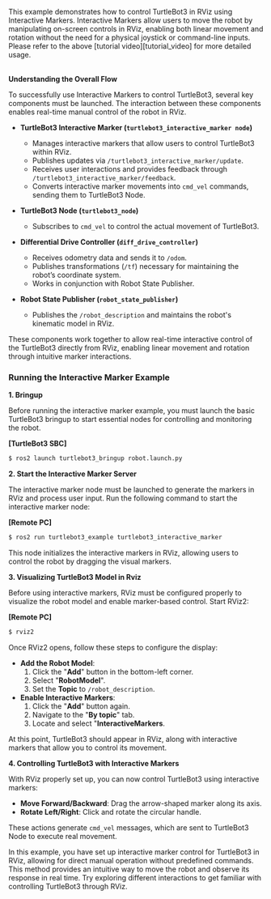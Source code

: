 This example demonstrates how to control TurtleBot3 in RViz using Interactive Markers. Interactive Markers allow users to move the robot by manipulating on-screen controls in RViz, enabling both linear movement and rotation without the need for a physical joystick or command-line inputs. Please refer to the above [tutorial video][tutorial_video] for more detailed usage.
<br><br>

**Understanding the Overall Flow**

To successfully use Interactive Markers to control TurtleBot3, several key components must be launched. The interaction between these components enables real-time manual control of the robot in RViz.

- **TurtleBot3 Interactive Marker (`turtlebot3_interactive_marker node`)**
    - Manages interactive markers that allow users to control TurtleBot3 within RViz.
    - Publishes updates via `/turtlebot3_interactive_marker/update`.
    - Receives user interactions and provides feedback through `/turtlebot3_interactive_marker/feedback`.
    - Converts interactive marker movements into `cmd_vel` commands, sending them to TurtleBot3 Node.

- **TurtleBot3 Node (`turtlebot3_node`)**
    - Subscribes to `cmd_vel` to control the actual movement of TurtleBot3.

- **Differential Drive Controller (`diff_drive_controller`)**
    - Receives odometry data and sends it to `/odom`.
    - Publishes transformations (`/tf`) necessary for maintaining the robot’s coordinate system.
    - Works in conjunction with Robot State Publisher.

- **Robot State Publisher (`robot_state_publisher`)**
    - Publishes the `/robot_description` and maintains the robot's kinematic model in RViz.

These components work together to allow real-time interactive control of the TurtleBot3 directly from RViz, enabling linear movement and rotation through intuitive marker interactions.

### **Running the Interactive Marker Example**

**1. Bringup**

Before running the interactive marker example, you must launch the basic TurtleBot3 bringup to start essential nodes for controlling and monitoring the robot.

**[TurtleBot3 SBC]**
```bash
$ ros2 launch turtlebot3_bringup robot.launch.py
```

**2. Start the Interactive Marker Server**

The interactive marker node must be launched to generate the markers in RViz and process user input. Run the following command to start the interactive marker node:

**[Remote PC]**
```bash
$ ros2 run turtlebot3_example turtlebot3_interactive_marker
```
This node initializes the interactive markers in RViz, allowing users to control the robot by dragging the visual markers.

**3. Visualizing TurtleBot3 Model in Rviz**

Before using interactive markers, RViz must be configured properly to visualize the robot model and enable marker-based control. Start RViz2:

**[Remote PC]**
```bash
$ rviz2
```
Once RViz2 opens, follow these steps to configure the display:
- **Add the Robot Model**:
    1. Click the "**Add**" button in the bottom-left corner.
    2. Select "**RobotModel**".
    3. Set the **Topic** to `/robot_description`.
- **Enable Interactive Markers**:
    1. Click the "**Add**" button again.
    2. Navigate to the "**By topic**" tab.
    3. Locate and select "**InteractiveMarkers**.

At this point, TurtleBot3 should appear in RViz, along with interactive markers that allow you to control its movement.

**4. Controlling TurtleBot3 with Interactive Markers**

With RViz properly set up, you can now control TurtleBot3 using interactive markers:

- **Move Forward/Backward**: Drag the arrow-shaped marker along its axis.
- **Rotate Left/Right**: Click and rotate the circular handle.

These actions generate `cmd_vel` messages, which are sent to TurtleBot3 Node to execute real movement.

In this example, you have set up interactive marker control for TurtleBot3 in RViz, allowing for direct manual operation without predefined commands. This method provides an intuitive way to move the robot and observe its response in real time. Try exploring different interactions to get familiar with controlling TurtleBot3 through RViz.

